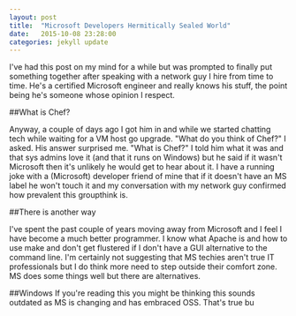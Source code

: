 ```yaml
---
layout: post
title:  "Microsoft Developers Hermitically Sealed World"
date:   2015-10-08 23:28:00
categories: jekyll update
---
```

I've had this post on my mind for a while but was prompted to finally put something together after speaking with a network guy I hire from time to time. He's a certified Microsoft engineer and really knows his stuff, the point being he's someone whose opinion I respect.

##What is Chef?

Anyway, a couple of days ago I got him in and while we started chatting tech while waiting for a VM host go upgrade. "What do you think of Chef?" I asked. His answer surprised me. "What is Chef?" I told him what it was and that sys admins love it (and that it runs on Windows) but he said if it wasn't Microsoft then it's unlikely he would get to hear about it. I have a running joke with a (Microsoft) developer friend of mine that if it doesn't have an MS label he won't touch it and my conversation with my network guy confirmed how prevalent this groupthink is.

##There is another way

I've spent the past couple of years moving away from Microsoft and I feel I have become a much better programmer. I know what Apache is and how to use make and don't get flustered if I don't have a GUI alternative to the command line. I'm certainly not suggesting that MS techies aren't true IT professionals but I do think more need to step outside their comfort zone. MS does some things well but there are alternatives.

##Windows
If you're reading this you might be thinking this sounds outdated as MS is changing and has embraced OSS. That's true bu